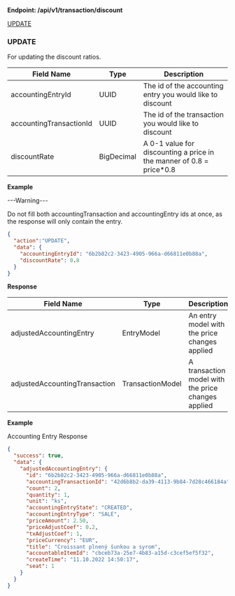 **Endpoint: /api/v1/transaction/discount**

[UPDATE](#UPDATE)

### UPDATE

For updating the discount ratios.

| Field Name              | Type       | Description                                                           |
|-------------------------|------------|-----------------------------------------------------------------------|
| accountingEntryId       | UUID       | The id of the accounting entry you would like to discount             |
| accountingTransactionId | UUID       | The id of the transaction you would like to discount                  |
| discountRate            | BigDecimal | A 0-1 value for discounting a price in the manner of 0.8 = price*0.8  |

**Example**

---Warning---

Do not fill both accountingTransaction and accountingEntry ids at once, as the response will only contain the entry.
```json
{
  "action":"UPDATE",
  "data": {
    "accountingEntryId": "6b2b82c2-3423-4905-966a-d66811e0b88a",
    "discountRate": 0.8
  }
}
```
**Response**

| Field Name                    | Type             | Description                                        |
|-------------------------------|------------------|----------------------------------------------------|
| adjustedAccountingEntry       | EntryModel       | An entry model with the price changes applied      |
| adjustedAccountingTransaction | TransactionModel | A transaction model with the price changes applied |


**Example**

Accounting Entry Response

```json
{
  "success": true,
  "data": {
    "adjustedAccountingEntry": {
      "id": "6b2b82c2-3423-4905-966a-d66811e0b88a",
      "accountingTransactionId": "42d6b8b2-da39-4113-9b84-7d28c466184a",
      "count": 2,
      "quantity": 1,
      "unit": "ks",
      "accountingEntryState": "CREATED",
      "accountingEntryType": "SALE",
      "priceAmount": 2.50,
      "priceAdjustCoef": 0.2,
      "txAdjustCoef": 1,
      "priceCurrency": "EUR",
      "title": "Croissant plnený šunkou a syrom",
      "accountableItemId": "cbceb73a-25e7-4b83-a15d-c3cef5ef5f32",
      "createTime": "11.10.2022 14:50:17",
      "seat": 1
    }
  }
}
```